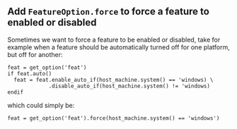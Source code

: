 ## Add `FeatureOption.force` to force a feature to enabled or disabled

Sometimes we want to force a feature to be enabled or disabled, take for example
when a feature should be automatically turned off for one platform, but off for
another:

```meson
feat = get_option('feat')
if feat.auto()
  feat = feat.enable_auto_if(host_machine.system() == 'windows) \
             .disable_auto_if(host_machine.system() != 'windows)
endif
```
which could simply be:
```meson
feat = get_option('feat').force(host_machine.system() == 'windows')
```
